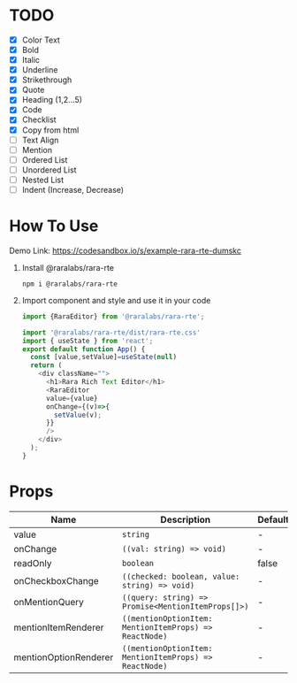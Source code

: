 # TODO

 - [x] Color Text
 - [x] Bold
 - [x] Italic
 - [x] Underline
 - [x] Strikethrough
 - [x] Quote
 - [x] Heading (1,2...5)
 - [x] Code
 - [x] Checklist
 - [x] Copy from html
 - [ ] Text Align
 - [ ] Mention
 - [ ] Ordered List
 - [ ] Unordered List
 - [ ] Nested List
 - [ ] Indent (Increase, Decrease)

# How To Use

Demo Link: https://codesandbox.io/s/example-rara-rte-dumskc

1. Install @raralabs/rara-rte 

   `npm i @raralabs/rara-rte`
 
2. Import component and style and use it in your code

    ```javascript
    import {RaraEditor} from '@raralabs/rara-rte';

    import '@raralabs/rara-rte/dist/rara-rte.css'
    import { useState } from 'react';
    export default function App() {
      const [value,setValue]=useState(null)
      return (
        <div className="">
          <h1>Rara Rich Text Editor</h1>
          <RaraEditor
          value={value}
          onChange={(v)=>{
            setValue(v);
          }}
          />
        </div>
      );
    }
    ```


# Props
| Name  | Description  |  Default |
|---|---|---|
| value  |  `string` |  - |
| onChange  | `((val: string) => void)`  |  - |
| readOnly  | `boolean`  |  false |
| onCheckboxChange | `((checked: boolean, value: string) => void)`  |  - |
| onMentionQuery  | `((query: string) => Promise<MentionItemProps[]>)`  |  - |
| mentionItemRenderer  | `((mentionOptionItem: MentionItemProps) => ReactNode)`  |  - |
| mentionOptionRenderer  | `((mentionOptionItem: MentionItemProps) => ReactNode)`  |  - |

